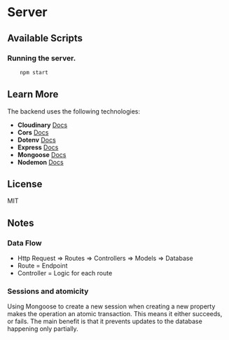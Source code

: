 # Server 

## Available Scripts

### Running the server.

```bash
    npm start
```

## Learn More

The backend uses the following technologies:

- **Cloudinary** [Docs](https://cloudinary.com/developers)
- **Cors** [Docs](https://www.npmjs.com/package/cors)
- **Dotenv** [Docs](https://www.npmjs.com/package/dotenv)
- **Express** [Docs](https://expressjs.com/)
- **Mongoose** [Docs](https://mongoosejs.com/)
- **Nodemon** [Docs](https://nodemon.io/)

## License

MIT

## Notes

### Data Flow

- Http Request => Routes => Controllers => Models => Database
- Route = Endpoint
- Controller = Logic for each route

### Sessions and atomicity

Using Mongoose to create a new session when creating a new property makes the operation an atomic transaction. This means it either succeeds, or fails. The main benefit is that it prevents updates to the database happening only partially.
